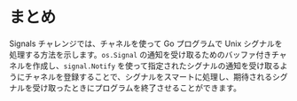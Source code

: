 # まとめ

Signals チャレンジでは、チャネルを使って Go プログラムで Unix シグナルを処理する方法を示します。`os.Signal` の通知を受け取るためのバッファ付きチャネルを作成し、`signal.Notify` を使って指定されたシグナルの通知を受け取るようにチャネルを登録することで、シグナルをスマートに処理し、期待されるシグナルを受け取ったときにプログラムを終了させることができます。
